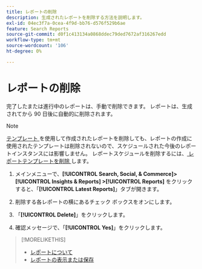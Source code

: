 ```yaml
---
title: レポートの削除
description: 生成されたレポートを削除する方法を説明します。
exl-id: 04ec3f7a-0cea-4f9d-bb76-d576f529b6ae
feature: Search Reports
source-git-commit: d0f1c413134a0868ddec79ded7672af316267edd
workflow-type: tm+mt
source-wordcount: '106'
ht-degree: 0%

---
```


# レポートの削除

完了したまたは進行中のレポートは、手動で削除できます。 レポートは、生成されてから 90 日後に自動的に削除されます。

>[!NOTE]
>
>[ テンプレート ](/help/search-social-commerce/reports/automation/templates/template-about.md) を使用して作成されたレポートを削除しても、レポートの作成に使用されたテンプレートは削除されないので、スケジュールされた今後のレポートインスタンスには影響しません。 レポートスケジュールを削除するには、[ レポートテンプレートを削除 ](/help/search-social-commerce/reports/automation/templates/template-delete.md) します。

1. メインメニューで、**[!UICONTROL Search, Social, & Commerce]> [!UICONTROL Insights & Reports] >[!UICONTROL Reports]** をクリックすると、「**[!UICONTROL Latest Reports]**」タブが開きます。

1. 削除する各レポートの横にあるチェック ボックスをオンにします。

1. 「**[!UICONTROL Delete]**」をクリックします。

1. 確認メッセージで、「**[!UICONTROL Yes]**」をクリックします。

>[!MORELIKETHIS]
>
>* [ レポートについて ](/help/search-social-commerce/reports/report-about.md)
>* [ レポートの表示または保存 ](/help/search-social-commerce/reports/management/report-view-save.md)
